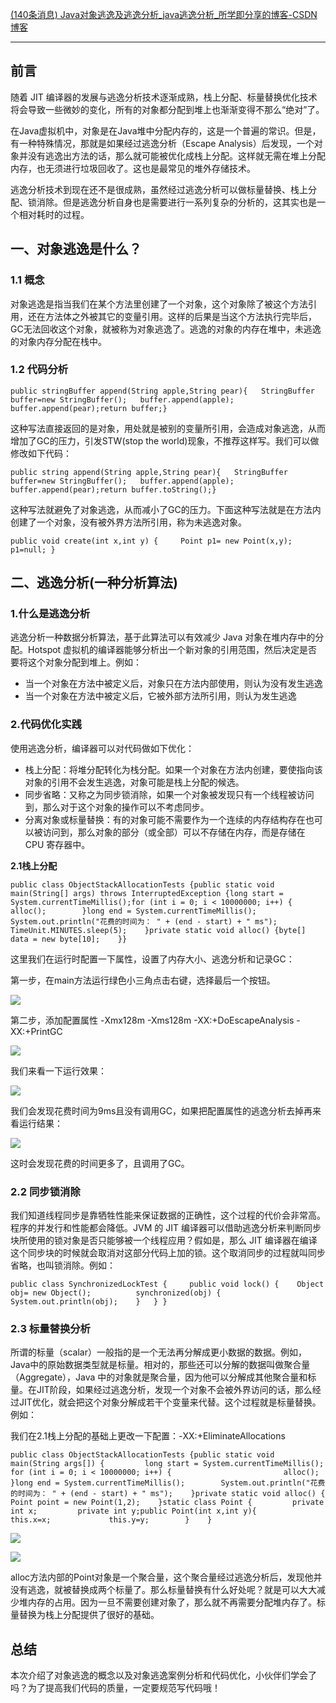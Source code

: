 [(140条消息) Java对象逃逸及逃逸分析\_java逃逸分析\_所学即分享的博客-CSDN博客](https://blog.csdn.net/m0_72106802/article/details/126879788)

___

## 前言

随着 JIT 编译器的发展与逃逸分析技术逐渐成熟，栈上分配、标量替换优化技术将会导致一些微妙的变化，所有的对象都分配到堆上也渐渐变得不那么“绝对”了。

在Java虚拟机中，对象是在Java堆中分配内存的，这是一个普遍的常识。但是，有一种特殊情况，那就是如果经过逃逸分析（Escape Analysis）后发现，一个对象并没有逃逸出方法的话，那么就可能被优化成栈上分配。这样就无需在堆上分配内存，也无须进行垃圾回收了。这也是最常见的堆外存储技术。

逃逸分析技术到现在还不是很成熟，虽然经过逃逸分析可以做标量替换、栈上分配、锁消除。但是逃逸分析自身也是需要进行一系列复杂的分析的，这其实也是一个相对耗时的过程。

## 一、对象逃逸是什么？

### 1.1 概念

对象逃逸是指当我们在某个方法里创建了一个对象，这个对象除了被这个方法引用，还在方法体之外被其它的变量引用。这样的后果是当这个方法执行完毕后，GC无法回收这个对象，就被称为对象逃逸了。逃逸的对象的内存在堆中，未逃逸的对象内存分配在栈中。

### 1.2 代码分析

```
public stringBuffer append(String apple,String pear){   StringBuffer buffer=new StringBuffer();   buffer.append(apple);   buffer.append(pear);return buffer;}
```

这种写法直接返回的是对象，用处就是被别的变量所引用，会造成对象逃逸，从而增加了GC的压力，引发STW(stop the world)现象，不推荐这样写。我们可以做修改如下代码：

```
public string append(String apple,String pear){   StringBuffer buffer=new StringBuffer();   buffer.append(apple);   buffer.append(pear);return buffer.toString();}
```

这种写法就避免了对象逃逸，从而减小了GC的压力。下面这种写法就是在方法内创建了一个对象，没有被外界方法所引用，称为未逃逸对象。

```
public void create(int x,int y) {     Point p1= new Point(x,y);     p1=null; } 
```

## 二、逃逸分析(一种分析算法)

### 1.什么是逃逸分析

逃逸分析一种数据分析算法，基于此算法可以有效减少 Java 对象在堆内存中的分配。Hotspot 虚拟机的编译器能够分析出一个新对象的引用范围，然后决定是否要将这个对象分配到堆上。例如：

-   当一个对象在方法中被定义后，对象只在方法内部使用，则认为没有发生逃逸
-   当一个对象在方法中被定义后，它被外部方法所引用，则认为发生逃逸

### 2.代码优化实践

使用逃逸分析，编译器可以对代码做如下优化：

-   栈上分配：将堆分配转化为栈分配。如果一个对象在方法内创建，要使指向该对象的引用不会发生逃逸，对象可能是栈上分配的候选。
-   同步省略：又称之为同步锁消除，如果一个对象被发现只有一个线程被访问到，那么对于这个对象的操作可以不考虑同步。
-   分离对象或标量替换：有的对象可能不需要作为一个连续的内存结构存在也可以被访问到，那么对象的部分（或全部）可以不存储在内存，而是存储在 CPU 寄存器中。

**2.1栈上分配**

```
public class ObjectStackAllocationTests {public static void main(String[] args) throws InterruptedException {long start = System.currentTimeMillis();for (int i = 0; i < 10000000; i++) {            alloc();        }long end = System.currentTimeMillis();        System.out.println("花费的时间为： " + (end - start) + " ms");        TimeUnit.MINUTES.sleep(5);    }private static void alloc() {byte[] data = new byte[10];    }}
```

这里我们在运行时配置一下属性，设置了内存大小、逃逸分析和记录GC：

第一步，在main方法运行绿色小三角点击右键，选择最后一个按钮。

![](https://img-blog.csdnimg.cn/1024eb348fba46e091395284d6592cb2.png)

第二步，添加配置属性 -Xmx128m -Xms128m -XX:+DoEscapeAnalysis -XX:+PrintGC 

![](https://img-blog.csdnimg.cn/da2b047acd86497f9c4b1e3f28e518b6.png)

我们来看一下运行效果：

![](https://img-blog.csdnimg.cn/72f771ca567a480a9e6dc8c9af32a874.png)

我们会发现花费时间为9ms且没有调用GC，如果把配置属性的逃逸分析去掉再来看运行结果：

![](https://img-blog.csdnimg.cn/3e16992295114c81a462ee30f1feb28f.png)

这时会发现花费的时间更多了，且调用了GC。

### 2.2 同步锁消除

我们知道线程同步是靠牺牲性能来保证数据的正确性，这个过程的代价会非常高。程序的并发行和性能都会降低。JVM 的 JIT 编译器可以借助逃逸分析来判断同步块所使用的锁对象是否只能够被一个线程应用？假如是，那么 JIT 编译器在编译这个同步块的时候就会取消对这部分代码上加的锁。这个取消同步的过程就叫同步省略，也叫锁消除。例如：

```
public class SynchronizedLockTest {     public void lock() {    Object obj= new Object();          synchronized(obj) {                System.out.println(obj);    }   } } 
```

### 2.3 标量替换分析

所谓的标量（scalar）一般指的是一个无法再分解成更小数据的数据。例如，Java中的原始数据类型就是标量。相对的，那些还可以分解的数据叫做聚合量（Aggregate），Java 中的对象就是聚合量，因为他可以分解成其他聚合量和标量。在JIT阶段，如果经过逃逸分析，发现一个对象不会被外界访问的话，那么经过JIT优化，就会把这个对象分解成若干个变量来代替。这个过程就是标量替换。例如：

我们在2.1栈上分配的基础上更改一下配置：-XX:+EliminateAllocations 

```
public class ObjectStackAllocationTests {public static void main(String args[]) {         long start = System.currentTimeMillis();         for (int i = 0; i < 10000000; i++) {                         alloc();    }long end = System.currentTimeMillis();        System.out.println("花费的时间为： " + (end - start) + " ms");    }private static void alloc() {         Point point = new Point(1,2);    }static class Point {         private int x;         private int y;public Point(int x,int y){             this.x=x;             this.y=y;        }    }
```

![](https://img-blog.csdnimg.cn/7e81d0bf25374b4dafae52ae8833a9cf.png)

![](https://img-blog.csdnimg.cn/bf13142010394c59abbac8d8226be052.png)

alloc方法内部的Point对象是一个聚合量，这个聚合量经过逃逸分析后，发现他并没有逃逸，就被替换成两个标量了。那么标量替换有什么好处呢？就是可以大大减少堆内存的占用。因为一旦不需要创建对象了，那么就不再需要分配堆内存了。标量替换为栈上分配提供了很好的基础。

## 总结

本次介绍了对象逃逸的概念以及对象逃逸案例分析和代码优化，小伙伴们学会了吗？为了提高我们代码的质量，一定要规范写代码哦！
